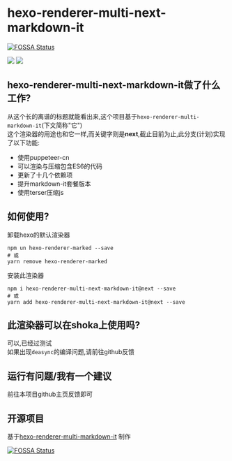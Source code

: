# hexo-renderer-multi-next-markdown-it
[![FOSSA Status](https://app.fossa.com/api/projects/git%2Bgithub.com%2Fzkz098%2Fhexo-renderer-multi-next-markdown-it.svg?type=shield)](https://app.fossa.com/projects/git%2Bgithub.com%2Fzkz098%2Fhexo-renderer-multi-next-markdown-it?ref=badge_shield)

![](	https://img.shields.io/github/license/zkz098/hexo-renderer-multi-markdown-it) ![](https://badgen.net/npm/v/hexo-renderer-multi-next-markdown-it)
## hexo-renderer-multi-next-markdown-it做了什么工作?
从这个长的离谱的标题就能看出来,这个项目基于`hexo-renderer-multi-markdown-it`(下文简称"它") \
这个渲染器的用途也和它一样,而关键字则是**next**,截止目前为止,此分支(计划)实现了以下功能:
- 使用puppeteer-cn
- 可以渲染与压缩包含ES6的代码
- 更新了十几个依赖项
- 提升markdown-it套餐版本
- 使用terser压缩js

## 如何使用?
卸载hexo的默认渲染器
```shell
npm un hexo-renderer-marked --save
# 或
yarn remove hexo-renderer-marked
```
安装此渲染器
```shell
npm i hexo-renderer-multi-next-markdown-it@next --save
# 或
yarn add hexo-renderer-multi-next-markdown-it@next --save
```

## 此渲染器可以在shoka上使用吗?
可以,已经过测试 \
如果出现`deasync`的编译问题,请前往github反馈

## 运行有问题/我有一个建议
前往本项目github主页反馈即可

## 开源项目
基于[hexo-renderer-multi-markdown-it](https://github.com/amehime/hexo-renderer-multi-markdown-it) 制作

[![FOSSA Status](https://app.fossa.com/api/projects/git%2Bgithub.com%2Fzkz098%2Fhexo-renderer-multi-next-markdown-it.svg?type=large)](https://app.fossa.com/projects/git%2Bgithub.com%2Fzkz098%2Fhexo-renderer-multi-next-markdown-it?ref=badge_large)
